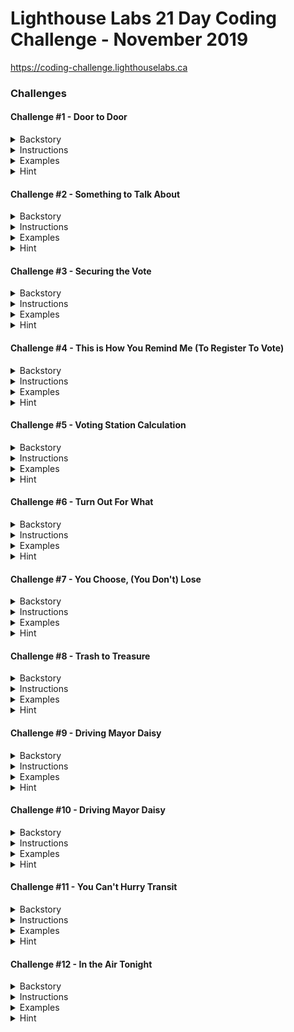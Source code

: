 # Lighthouse Labs 21 Day Coding Challenge - November 2019

https://coding-challenge.lighthouselabs.ca

### Challenges

#### Challenge #1 - Door to Door

<details>
<summary>Backstory</summary>
  
Our challenge begins in Codeville, a small but thriving town in Serverside, Canada, where you are the current mayor nearing the end of your first term. Election season is nearing, and this town needs you, so you've decided to run for a second term. However, you need some help to make sure the election and your campaign run smoothly. Enter JavaScript, a coding language sure to help you optimize the many elements of the upcoming election and (hopefully) secure your return as Mayor.

As your election campaign ramps up, you plan to go door to door to talk to the citizens of Codeville. There are quite a few neighbourhoods in Codeville, but lucky for you, we have a dedicated crew of volunteers to help out. Being the fair Mayor that you are, you want to make sure the work is distributed evenly between the team. Let's figure out how many neighbourhoods each volunteer should visit.

</details>

<details>
<summary>Instructions</summary>
  
Given an array of volunteer names and an array of neighbourhood names, complete the **doorToDoor** function so that it returns the number of neighbourhoods each volunteer should visit if the work of going door to door is split evenly amongst them.

</details>

<details>
  <summary>Examples</summary>

##### Input

    const volunteers = [
      'Sally',
      'Jake',
      'Brian',
      'Hamid'
    ];

    const neighbourhoods = [
      'Central Valley',
      'Big Mountain',
      'Little Bridge',
      'Bricktown',
      'Brownsville',
      "Paul's Boutique",
      'Clay Park',
      'Fox Nest'
    ];

##### Output

    2

</details>

<details>
<summary>Hint</summary>

We can use JavaScript's handy built-in **.length** method to get the length of each array! This will help you figure out how many volunteers and how many neighbourhoods there are.

</details>

#### Challenge #2 - Something to Talk About

<details>
<summary>Backstory</summary>
  
Thanks to your tireless volunteers, the word is out that you're running for a second term, and the local media has come calling!

The Lighthouse Gazette wants to interview you about your campaign, but you're a nervous interviewer! To help prepare for your interview you want to use JavaScript to practice campaign stance on important election topics. The list of possible question categories includes:

- arts funding
- economy
- transportation

</details>

<details>
<summary>Instructions</summary>
  
Given a question topic, complete a function **interviewAnswer(topic)** that returns your stance on that particular election issue. The answer should be returned as a string.

- When asked about arts funding, the function should return **"We'll have to get creative!"**
- When asked about the economy, the function should return **"Time is money."**
- When asked about transportation, the function should return **"It's going to be a long road, so we better get moving."**

If you're asked about a topic that isn't in the list above, respond with a default statement. (For example, "QUACK!")

</details>

<details>
  <summary>Examples</summary>

##### Input

    const topic = 'economy'

##### Output

    Time is money.

##### Input

    const topic = 'transportation'

##### Output

    It's going to be a long road, so we better get moving.

</details>

<details>
<summary>Hint</summary>

We can use **if-statements** to return different responses depending on what topic is passed as a parameter. We may also want to look at **comparison operators** while we're at it.

</details>

#### Challenge #3 - Securing the Vote

<details>
<summary>Backstory</summary>
  
It looks like you've got a hold of your campaign for now. So you've been asked to turn your attention to making sure the election infrastructure is ready to go! Codeville County is using a new e-voting platform to make elections simpler and more secure. We need to test out the software to make sure it's working correctly before Election Day.

</details>

<details>
<summary>Instructions</summary>
  
When a resident casts their vote, the system will be passed the name of the candidate they voted for and the current standings. It will then update the standings, adding the new vote to the count.

To test the system, we'll need to complete the function **castVote(name, votes)** that takes in the **name** of a candidate and an array of tallied **votes**. The function should return an array with the updated standings.

We will be testing the system with three possible candidates: Tim, Sally and Beth. Each item in the votes array represents the number of votes for a particular candidate:

The first item in the array **votes[0]** are the votes for Tim
The second item in the arry **votes[1]** are the votes for Sally
The third item in the array **votes[2]** are the votes for Beth
For example in this array **[0, 2, 1]** there are 0 votes for Tim, 2 votes for Sally and 1 vote for Beth.

</details>

<details>
  <summary>Examples</summary>

##### Input

    const name = 'Sally';
    const votes = [
      0, // Tim
      2, // Sally
      1 // Beth
    ]

##### Output

    [
      0, // Tim
      3, // Sally
      1 // Beth
    ]

##### Input

    const name = 'Tim';
    const votes = [
      1, // Tim
      1, // Sally
      2 // Beth
    ];

##### Output

    [
      2, // Tim
      1 // Sally
      2 // Beth
    ]

</details>

<details>
<summary>Hint</summary>

We'll need to start with an **if statement** to determine who the vote is for. Once we know that we can use the increment operator (++) to increase **votes[0]** for Tim, **votes[1]** for Sally or **votes[2]** for Beth.

For instance, if **name === 'Tim'**, then we want to increment **votes[0]++**.

</details>

#### Challenge #4 - This is How You Remind Me (To Register To Vote)

<details>
<summary>Backstory</summary>
  
Now that you've squashed all the bugs in the city's new voting software, it's time to jump back on the campaign trail. The election is coming up soon! You need to send out reminders to all Codeville citizens to encourage them to vote, but you don't want to spam people who have already registered. Use JavaScript to remove all registered voters from your contact list.

</details>

<details>
<summary>Instructions</summary>
  
Complete the function **registerToVote(name, unregisteredVoters)** that takes in the name of a newly registered voter and an array of names of those who have not yet registered to vote. Your function must return an array, with the newly registered voter's name removed.

</details>

<details>
  <summary>Examples</summary>

##### Input

    const name = 'Bradley';
    const unregisteredVoters = ['Jake', 'Alanna', 'Bradley', 'Stephanie'];

##### Output

    ['Jake', 'Alanna', 'Stephanie']

</details>

<details>
<summary>Hint</summary>

If we initialize a new empty array within our function, **let mailingList = []**, we can use a
[for-loop](https://developer.mozilla.org/en-US/docs/Web/JavaScript/Guide/Loops_and_iteration#for...of_statement) and an [if-statement](https://developer.mozilla.org/en-US/docs/Web/JavaScript/Reference/Statements/if...else) to [push](https://www.w3schools.com/jsref/jsref_push.asp) the right names into it.

Or if we're feeling adventurous, let's take a look at JavaScript's [filter](https://developer.mozilla.org/en-US/docs/Web/JavaScript/Reference/Global_Objects/Array/filter) function. You can see an example of how to remove an item from an array using filter [here](https://stackoverflow.com/a/20690490).

</details>

#### Challenge #5 - Voting Station Calculation

<details>
<summary>Backstory</summary>
  
The election is looming, and the dutiful City of Codeville staff has finalized most of the details, except for one thing: where will citizens vote? There are hundreds of buildings in town, but there are very specific requirements for what constitutes an acceptable voting station. With very little time to decide, the city needs our help to sort through the building data.

</details>

<details>
<summary>Instructions</summary>
  
 Complete the function **chooseStations(stations)** that takes in an array of possible voting stations, and then only returns the names of the stations that are appropriate.

Your function will receive an array of stations, where each station itself is an array with a name, a capacity, and a venue type.

In order for a station to be deemed appropriate, it must have a **capacity of at least 20**, and be a **school** or **community centre**.

</details>

<details>
  <summary>Examples</summary>

##### Input

    const stations = [
      ['Big Bear Donair', 10, 'restaurant'],
      ['Bright Lights Elementary', 50, 'school'],
      ['Moose Mountain Community Centre', 45, 'community centre']
    ];

##### Output

    ['Bright Lights Elementary', 'Moose Mountain Community Centre']

</details>

<details>
<summary>Hint</summary>

You'll need to try out some new [comparison operators](https://developer.mozilla.org/en-US/docs/Web/JavaScript/Guide/Expressions_and_Operators#Comparison) for this. Take a look at how to do greater-than, not-equal, and logical-AND with JavaScript.

Much like the previous challenge, one way we could solve this is by initializing a new array within our function (**let goodStations = []**) and [push](https://www.w3schools.com/jsref/jsref_push.asp) the stations that meet the requirements to it as we loop through them.

See two of the Lighthouse Labs team pair program this challenge below:
[The Road to Codeville: Breaking Down Challenge 5 of the 21-Day Coding Challenge (Nov 2019)](https://www.youtube.com/watch?v=16UXovpvyf8)

</details>

#### Challenge #6 - Turn Out For What

<details>
<summary>Backstory</summary>
  
Phew, with our help the city staff were able to select the voting stations on time and the election went off without a hitch! Now that the votes have been cast, the Election staff needs to verify the votes by matching each voter's signature to their voter ID.

</details>

<details>
<summary>Instructions</summary>
  
Complete the function **voterTurnout()**, that will take in two arrays. The first array is a list of voter ids, and the second array is a list of voter signatures, which correspond to the voter ids. Our task here is to first check that each array have the same number of items and then confirm that each of the voter ids matches the corresponding voter signature.

If the arrays do not contain the same number of items, then we know something is amiss and our function should return **false**. If they contain the same number of elements, then we should proceed to check if the two arrays are identical, meaning they contain the same names in the same order. If they are, our function should return **"All clear, we can count the votes!"**, if they are not it should return **"FRAUD!"**.

</details>

<details>
  <summary>Examples</summary>

##### Input

    const voter_signatures = [
        'Bill Billiamson',
        'Kate Etak',
        'Brandon Brandonus',
        'Fake McFakerson',
        'Jane Janesford'
      ]

    const voter_ids = [
        'Bill Billiamson',
        'Kate Etak',
        'Brandon Brandonus',
        'Simon Simonson',
        'Jane Janesford'
    ]

##### Output

    FRAUD!

##### Input

    const voter_signatures = [
        'Bill Billiamson',
        'Kate Etak',
        'Brandon Brandonus',
        'Simon Simonson',
        'Jane Janesford'
      ]

      const voter_ids = [
        'Bill Billiamson',
        'Kate Etak',
        'Brandon Brandonus',
        'Simon Simonson',
        'Jane Janesford'
    ]

##### Output

    'All clear, we can count the votes!

</details>

<details>
<summary>Hint</summary>

We need to determine if the two arrays are identical by comparing them to one another. First, we'll need to make sure they are the same length. We can do this by using [.length](https://developer.mozilla.org/en-US/docs/Web/JavaScript/Reference/Global_Objects/Array/length) and the strict inequality (**!==**) operator.

Next, we'll need to loop through one of the arrays, comparing each item of one array to the same item in the second array using the index. You can a see step by step breakdown of how to compare two arrays [here](https://gomakethings.com/how-to-check-if-two-arrays-are-equal-with-vanilla-js/)

</details>

#### Challenge #7 - You Choose, (You Don't) Lose

<details>
<summary>Backstory</summary>
  
The people of Codeville have spoken, and you have been elected mayor once again! Now it's time to get back to work. You need to decide which issues to focus on first for your new term in office. Using the dataset from voter surveys, determine the top three issues voters were most concerned about when choosing the new Codeville leadership.

</details>

<details>
<summary>Instructions</summary>
  
We need to go through the survey responses to see what your constituents would like you to focus on over the course of your term in office. The array that you are given contains many phrases and words pulled from a number of interviews. We only want to focus on the following three key phrases: "smart city", "arts funding", and "transportation".

Our **termTopics** function needs to count how many times each of those topics was mentioned in the surveys, and then return an array with the number of mentions in the following order: **smart city**, **arts funding**, and then **transportation**.

</details>

<details>
  <summary>Examples</summary>

##### Input

    const interviews = [
      'smart city',
      'rebuild the lighthouse',
      'arts funding',
      'transportation',
      'arts funding',
      'rebuild the lighthouse',
      'sports funding',
      'tax cuts',
      'smart city',
      'arts funding',
      'smart city'
    ]

##### Output

    [
      3, // smart city
      3, // arts funding
      1  // transportation
    ]

</details>

<details>
<summary>Hint</summary>

Similar to yesterday's question, we may need a for-loop to go through each entry in the interview responses.

Whenever we need to decide which value to increase, we could use an if-statement or switch statement to make that decision.

</details>

#### Challenge #8 - Trash to Treasure

<details>
<summary>Backstory</summary>
  
The results are in, and the people of Codeville want you to focus on Smart City upgrades. You've decided to begin by replacing all of the city's trash cans with smart cans: when citizens toss their rubbish into the smart can, it automatically sorts items into waste, recycling, and compost bins.

</details>

<details>
<summary>Instructions</summary>
  
We need to complete a function called **smartGarbage(trash, bins)**, which will be responsible for increasing the garbage count for waste, recycling, or compost depending on what trash is submitted. Our function will receive two arguments. The first argument, **trash**, is a string that will tell our function what type of item is being submitted. The second argument, **bins**, is an object containing three properties (waste, recycling, and compost), which hold some numerical value. Our function must increase the correct value in the **bins** object, and the return the newly updated object.

</details>

<details>
  <summary>Examples</summary>

##### Input

    const bins = {
        waste: 4,
        recycling: 2,
        compost: 5
    }

    const trash = 'recycling'

##### Output

    {
      waste: 4,
        recycling: 3,
        compost: 5
    }

</details>

<details>
<summary>Hint</summary>

This is the first time we've encountered objects! We will need to access the proper value in the bins object using the **trash** as the key. If you're having trouble with this, take a look online to see how to use [square bracket notation](https://developer.mozilla.org/en-US/docs/Web/JavaScript/Reference/Operators/Property_accessors) to access values in a JavaScript object.

Note: When we’re referencing a variable in the bracket notation, we can skip the quotes.

</details>

#### Challenge #9 - Driving Mayor Daisy

<details>
<summary>Backstory</summary>
  
As Mayor, you want one of your legacies to be bettering street design enough to improve traffic flow and reduce congestion. You've decided to start by installing special sensors on some streets to monitor how often cars pass by, and track their speeds.

</details>

<details>
<summary>Instructions</summary>
  
 Complete the function, **carPassing(cars, speed)**, that takes in an array of car objects, and the speed of a car as it passes the sensor. This function should create a new object with with a property called speed, and another property called time and add it to the cars array. We can retrieve the current time, for setting the **time** property, by using the **Date.now()** function, which is built into JavaScript!

Our function should return an array that includes all of the elements in **cars** as well as our new element.

</details>

<details>
  <summary>Examples</summary>

##### Input

    const cars = [
      {
        time: 1568329654807,
        speed: 40,
      },
      {
        time: 1568329821632,
        speed: 42,
      },
      {
        time: 1568331115463,
        speed: 35
      }
    ]

    const speed = 38

##### Output

    [
      {
        time: 1568329654807,
        speed: 40,
      },
      {
        time: 1568329821632,
        speed: 42,
      },
      {
        time: 1568331115463,
        speed: 35
      },
      {
        time: 1568431216417,
        speed: 38
      }
    ]

</details>

<details>
<summary>Hint</summary>

We can define and create a new object with an object literal. You can check out the first list item [here](https://www.freecodecamp.org/news/a-complete-guide-to-creating-objects-in-javascript-b0e2450655e8/) as an example.

Like in previous challenges, we may need to use JavaScript's handy **push()** method to add our new object to the cars array.

</details>

#### Challenge #10 - Driving Mayor Daisy

<details>
<summary>Backstory</summary>
  
The parking lot in the Codeville Devtropolis Shopping Mall needs an upgrade, and you've decided this is the perfect opportunity to install a smart parking system.

The system will use special parking sensors to keep track of all parking spots and monitor which ones are available. Every time a vehicle enters the parking lot, the system directs them to an available spot for their particular vehicle type, or notifies them that no spots are available.

</details>

<details>
<summary>Instructions</summary>
  
We need to write a function called **whereCanIPark()** that returns the coordinates of an available parking spot for the vehicle, or returns false if there is no available spot. Our function receives an array of arrays representing parking spots, and a string with type of the vehicle that is looking for a parking spot.

There are three kinds of possible vehicles: **regular** cars, **small** cars, and **motorcycles**. Regular cars can only park in **R** spots. Small cars can park in **R** or **S** spots. Motorcycles can park in **R**, **S**, or **M** spots. In the array of parking spots, spots are written in both lower-case and upper-case. An upper-case letter means that the particular spot is **AVAILABLE**, while lower-case letters mean that the spot is **UNAVAILABLE**.

Our function must return an array with the coordinates of the spot as an [X, Y] pair. See the example input and output below for an illustration.

**Note:** There may be multiple available spots for a particular vehicle. It does not matter which spot your function chooses, as long as the spot is available. And if there are no available spots, remember to return false.

</details>

<details>
  <summary>Examples</summary>

##### Input

    const spots = [
      // COLUMNS ARE X
      //    0    1    2    3    4    5
          ['s', 's', 's', 'S', 'R', 'M'], // 0 ROWS ARE Y
          ['s', 'M', 's', 'S', 'R', 'M'], // 1
          ['s', 'M', 's', 'S', 'R', 'm'], // 2
          ['S', 'r', 's', 'm', 'R', 'M'], // 3
          ['S', 'r', 's', 'm', 'R', 'M'], // 4
          ['S', 'r', 'S', 'M', 'M', 'S'], // 5
      ]

      const vehicle = 'regular' // possible options are 'regular', 'small', or 'motorcycle'

##### Output

    [4, 0]

</details>

<details>
<summary>Hint</summary>

To go through a single array, we can use a single for-loop. To go through every element in an array of arrays, we can use [two for-loops](https://www.youtube.com/watch?v=VY0a-w605-c): one nested within the other.

See two of the Lighthouse Labs team pair program this challenge below:
[21-Day Coding Challenge (Nov 2019): Challenge 10 Tutorial
](https://youtu.be/PU4xyyg2uGA)

</details>

#### Challenge #11 - You Can't Hurry Transit

<details>
<summary>Backstory</summary>
  
You can't hurry love, or local transit in Codeville. While you've been hard at work on a solution to the larger transit woes, you've decided to implement a new system to at least be a little more transparent about wait times. The city will be installing a smart screen, at the busiest bus stop in town, that will show the estimated arrival times for each of the buses that stop there.

</details>

<details>
<summary>Instructions</summary>
  
For this challenge, we'll implement a function called **busTimes()**. This function will calculate the arrival time for a collection of busses based on their current speed and distance from the stop. It will receive an object called **buses**, which contains a series of objects for each bus, with the distance of the bus and the speed that the bus is traveling at. Our function should return a **new** object that shows how long until each bus arrives at the stop.

</details>

<details>
  <summary>Examples</summary>

##### Input

    const buses = {
      pickadilly: {
          distance: 10,
          speed: 5
      },
      uptown: {
          distance: 13,
          speed: 10
      }
    }

##### Output

    {
      pickadilly: 2,
      uptown: 1.3
    }

</details>

<details>
<summary>Hint</summary>

We'll need to loop through each of the buses in the **buses** object. Looping through objects can be done with a [for...in](https://developer.mozilla.org/en-US/docs/Web/JavaScript/Reference/Statements/for...in) loop!

We can calculate the arrival time of the bus by dividing it's distance by it's speed.

</details>

#### Challenge #12 - In the Air Tonight

<details>
<summary>Backstory</summary>
  
The citizens of Codeville seem pleased with all the upgrades you're making to the local infrastructure. Next on your list to tackle is the air quality. You've decided that you want to install air pollution sensors around the city to monitor air quality and identify problem areas. We need to write the code for the sensors to trigger a special message when the air is too polluted.

</details>

<details>
<summary>Instructions</summary>
  
For this challenge we will implement a function called **checkAir()**, which will check a collection of air samples. The function will take in two arguments. The first argument is an array of strings, where each string represents a small air sample that is either **clean** or **dirty**. The second argument is a number representing the highest acceptable amount of dirty samples. For example, a threshold of 0.4 means that there must be less than 40% of total samples classified as dirty for our air to be considered clean. Our function must return **Polluted** if there are too many dirty air samples, or **Clean** if the proportion of dirty samples is below the threshold.

</details>

<details>
  <summary>Examples</summary>

##### Input

    const samples = ['clean', 'clean', 'dirty', 'clean', 'dirty', 'clean', 'clean', 'dirty', 'clean', 'dirty']
    const threshold = 0.3

##### Output

    Polluted

</details>

<details>
<summary>Hint</summary>

Not sure where to get started? It might be useful to start by creating a variable to keep track of how many dirty samples we find as we loop through the array of samples. We can increment or add to this number using the **++** operator.

Once you know how many dirty samples there are, we just need to do some simple math to determine if it exceeds the threshold.

</details>

